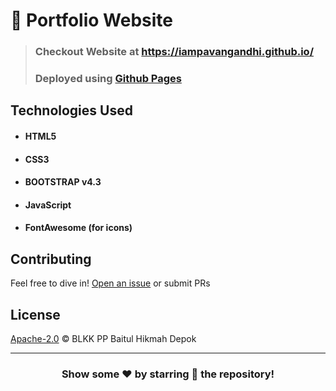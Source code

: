 # 👤 Portfolio Website

> ### Checkout Website at https://iampavangandhi.github.io/
> ### Deployed using [Github Pages](https://pages.github.com/)

## Technologies Used

- #### HTML5
- #### CSS3
- #### BOOTSTRAP v4.3
- #### JavaScript
- #### FontAwesome (for icons)

## Contributing

Feel free to dive in! [Open an issue](https://blkkbaitulhikmahdepok.netlify.app/) or submit PRs

## License

[Apache-2.0](LICENSE) © BLKK PP Baitul Hikmah Depok

---

<div align="center">

### Show some ❤️ by starring 🌟 the repository!

</div>
